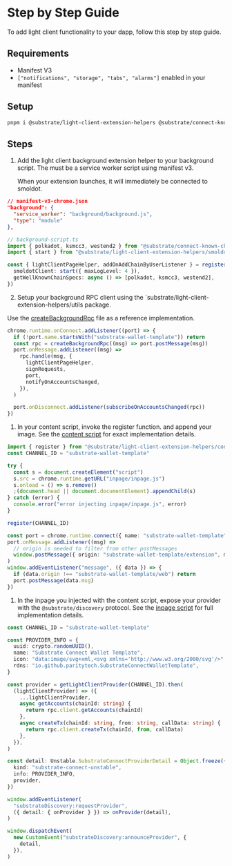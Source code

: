 # Step by Step Guide

To add light client functionality to your dapp, follow this step by step guide.

## Requirements

- Manifest V3
- `["notifications", "storage", "tabs", "alarms"]` enabled in your manifest

## Setup

```sh
pnpm i @substrate/light-client-extension-helpers @substrate/connect-known-chains
```

## Steps

1. Add the light client background extension helper to your background script.
   The must be a service worker script using manifest v3.

   When your extension launches, it will immediately be connected to smoldot.

```json
// manifest-v3-chrome.json
"background": {
  "service_worker": "background/background.js",
  "type": "module"
},
```

```ts
// background-script.ts
import { polkadot, ksmcc3, westend2 } from "@substrate/connect-known-chains"
import { start } from "@substrate/light-client-extension-helpers/smoldot"

const { lightClientPageHelper, addOnAddChainByUserListener } = register({
  smoldotClient: start({ maxLogLevel: 4 }),
  getWellKnownChainSpecs: async () => [polkadot, ksmcc3, westend2],
})
```

2. Setup your background RPC client using the `substrate/light-client-extension-helpers/utils package.

Use the [createBackgroundRpc](./background/createBackgroundRpc.ts) file as a reference implementation.

```ts
chrome.runtime.onConnect.addListener((port) => {
  if (!port.name.startsWith("substrate-wallet-template")) return
  const rpc = createBackgroundRpc((msg) => port.postMessage(msg))
  port.onMessage.addListener((msg) =>
    rpc.handle(msg, {
      lightClientPageHelper,
      signRequests,
      port,
      notifyOnAccountsChanged,
    }),
  )

  port.onDisconnect.addListener(subscribeOnAccountsChanged(rpc))
})
```

1. In your content script, invoke the register function. and append your image.
   See the [content script](./content/index.ts) for exact
   implementation details.

```ts
import { register } from "@substrate/light-client-extension-helpers/content-script"
const CHANNEL_ID = "substrate-wallet-template"

try {
  const s = document.createElement("script")
  s.src = chrome.runtime.getURL("inpage/inpage.js")
  s.onload = () => s.remove()
  ;(document.head || document.documentElement).appendChild(s)
} catch (error) {
  console.error("error injecting inpage/inpage.js", error)
}

register(CHANNEL_ID)

const port = chrome.runtime.connect({ name: "substrate-wallet-template" })
port.onMessage.addListener((msg) =>
  // origin is needed to filter from other postMessages
  window.postMessage({ origin: "substrate-wallet-template/extension", msg }),
)
window.addEventListener("message", ({ data }) => {
  if (data.origin !== "substrate-wallet-template/web") return
  port.postMessage(data.msg)
})
```

1. In the inpage you injected with the content script, expose your provider
   with the `@substrate/discovery` protocol. See the [inpage script](./src/inpage/index.ts) for full implementation details.

```ts
const CHANNEL_ID = "substrate-wallet-template"

const PROVIDER_INFO = {
  uuid: crypto.randomUUID(),
  name: "Substrate Connect Wallet Template",
  icon: "data:image/svg+xml,<svg xmlns='http://www.w3.org/2000/svg'/>",
  rdns: "io.github.paritytech.SubstrateConnectWalletTemplate",
}

const provider = getLightClientProvider(CHANNEL_ID).then(
  (lightClientProvider) => ({
    ...lightClientProvider,
    async getAccounts(chainId: string) {
      return rpc.client.getAccounts(chainId)
    },
    async createTx(chainId: string, from: string, callData: string) {
      return rpc.client.createTx(chainId, from, callData)
    },
  }),
)

const detail: Unstable.SubstrateConnectProviderDetail = Object.freeze({
  kind: "substrate-connect-unstable",
  info: PROVIDER_INFO,
  provider,
})

window.addEventListener(
  "substrateDiscovery:requestProvider",
  ({ detail: { onProvider } }) => onProvider(detail),
)

window.dispatchEvent(
  new CustomEvent("substrateDiscovery:announceProvider", {
    detail,
  }),
)
```

